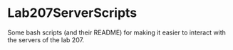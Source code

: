 # Lab207ServerScripts
Some bash scripts (and their README) for making it easier to interact with the servers of the lab 207. 
